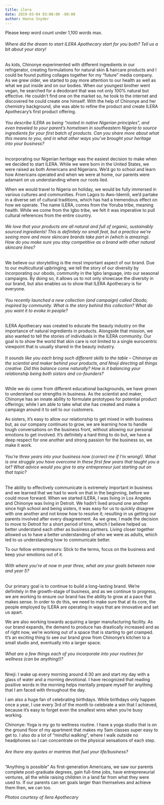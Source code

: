 ```yaml
---
title: ilera
date: 2019-03-04 03:00:00 -08:00
author: Hanna Snyder
---
```


Please keep word count under 1,100 words max.

###### Where did the dream to start ILERA Apothecary start for you both? Tell us a bit about your story!

As kids, Chinonye experimented with different ingredients in our refrigerator, creating formulations for natural skin & haircare products and I could be found putting collages together for my “future” media company. As we grew older, we started to pay more attention to our health as well as what we put inside and on our bodies. When our youngest brother went vegan, he searched for a deodorant that was not only 100% natural but effective. He couldn’t find one on the market so, he took to the internet and discovered he could create one himself. With the help of Chinonye and her chemistry background, she was able to refine the product and create ILERA Apothecary’s first product offering. 

###### You describe ILERA as being “rooted in native Nigerian principles”, and even traveled to your parent’s hometown in southeastern Nigeria to source ingredients for your first batch of products. Can you share more about what this means to you, and in what other ways you’ve brought your heritage into your business?

Incorporating our Nigerian heritage was the easiest decision to make when we decided to start ILERA. While we were born in the United States, we were raised as both Americans and Nigerians. We’d go to school and learn how Americans operated and when we were at home, our parents were adamant on us understanding where our roots lied.

When we would travel to Nigeria on holiday, we would be fully immersed in various cultures and communities. From Lagos to Awo-Idemili, we’d partake in a diverse set of cultural traditions, which has had a tremendous effect on how we operate. The name ILERA, comes from the Yoruba tribe, meaning health. While we come from the Igbo tribe, we felt it was imperative to pull cultural references from the entire country. 

###### We love that your products are all natural and full of organic, sustainably sourced ingredients! This is definitely no small feat, but a practice we’re seeing more and more skincare brands take part in (which is amazing). How do you make sure you stay competitive as a brand with other natural skincare lines? 

We believe our storytelling is the most important aspect of our brand. Due to our multicultural upbringing, we tell the story of our diversity by incorporating our obodo, community in the Igbo language, into our seasonal campaigns. By doing so, it allows us to not only showcase the diversity in our brand, but also enables us to show that ILERA Apothecary is for everyone. 

###### You recently launched a new collection (and campaign) called Obodo, inspired by community. What is the story behind this collection? What do you want it to evoke in people?

ILERA Apothecary was created to educate the beauty industry on the importance of natural ingredients in products. Alongside that mission, we also wanted to tell the stories of individuals in the ILERA community. Our goal is to show the world that skin care is not limited to a single eurocentric viewpoint that is usually shared in the beauty industry. 

###### It sounds like you each bring such different skills to the table – Chinonye as the scientist and maker behind your products, and Nneji directing all things creative. Did this balance come naturally? How is it balancing your relationship being both sisters and co-founders?

While we do come from different educational backgrounds, we have grown to understand our strengths in business. As the scientist and maker, Chinonye has an innate ability to formulate prototypes for potential product offerings; while I am able to take what she has created and make a campaign around it to sell to our customers. 

As sisters, it’s easy to allow our relationship to get mixed in with business but, as our company continues to grow, we are learning how to handle tough conversations on the business front, without allowing our personal emotions to get involved. It’s definitely a hard thing to do but, we have a deep respect for one another and strong passion for the business so, we make it work. 

###### You’re three years into your business now (correct me if I’m wrong!). What is one struggle you have overcome in these first few years that taught you a lot? What advice would you give to any entrepreneur just starting out on that topic?

The ability to effectively communicate is extremely important in business and we learned that we had to work on that in the beginning, before we could move forward. When we started ILERA, I was living in Los Angeles and Chinonye was living in Detroit. We hadn’t lived around one another since high school and being sisters, it was easy for us to quickly disagree with one another and not know how to resolve it; resulting in us getting our parents involved after every disagreement. As we grew, I made the decision to move to Detroit for a short period of time, which I believe helped us better understand each other as business partners. Living closer together allowed us to have a better understanding of who we were as adults, which led to us understanding how to communicate better. 

To our fellow entrepreneurs: Stick to the terms, focus on the business and keep your emotions out of it.

###### With where you’re at now in year three, what are your goals between now and year 5?

Our primary goal is to continue to build a long-lasting brand. We’re definitely in the growth-stage of business, and as we continue to progress, we are working to ensure our brand has the ability to grow at a pace that makes sense.  In order to do this,  we need to make sure that at its core, the people employed by ILERA are operating in ways that are innovative and set us apart.

We are also working towards acquiring a larger manufacturing facility.  As our brand expands, the demand to produce has drastically increased and as of right now, we’re working out of a space that is starting to get cramped. It’s an exciting thing to see our brand grow from Chinonye’s kitchen to a small studio and, eventually into a  larger space. 

###### What are a few things each of you incorporate into your routines for wellness (can be anything!)?

Nneji: I wake up every morning around 4:30 am and start my day with a glass of water and a morning devotional. I have recognized that reading positive words in the morning helps mentally prepare myself for anything that I am faced with throughout the day. 

I am also a huge fan of celebrating birthdays. While birthdays only happen once a year, I use every 3rd of the month to celebrate a win that I achieved, because it’s easy to forget even the smallest wins when you’re busy working. 

Chinonye: Yoga is my go to wellness routine. I have a yoga studio that is on the ground floor of my apartment that makes my 5am classes super easy to get to. I also do a lot of “mindful walking”, where I walk outside no headphones so I can concentrate on the physical sensations of each step. 

###### Are there any quotes or mantras that fuel your life/business?

“Anything is possible” As first-generation Americans, we saw our parents complete post-graduate degrees, gain full-time jobs, have entrepreneurial ventures, all the while raising children in a land far from what they were used to. If our parents can set goals larger than themselves and achieve them then, we can too. 

_Photos courtesy of Ilera Apothecary_